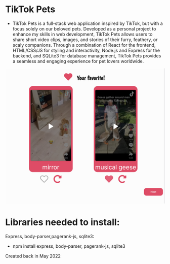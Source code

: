 # TikTok Pets
- TikTok Pets is a full-stack web application inspired by TikTok, but with a focus solely on our beloved pets. Developed as a personal project to enhance my skills in web development, TikTok Pets allows users to share short video clips, images, and stories of their furry, feathery, or scaly companions. Through a combination of React for the frontend, HTML/CSS/JS for styling and interactivity, Node.js and Express for the backend, and SQLite3 for database management, TikTok Pets provides a seamless and engaging experience for pet lovers worldwide.


![TikTok Image](tiktok.png)

# Libraries needed to install:
Express, body-parser,pagerank-js, sqlite3:
- npm install express, body-parser, pagerank-js, sqlite3 

Created back in May 2022